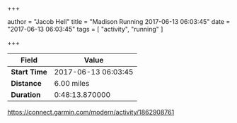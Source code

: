 +++

author = "Jacob Hell"
title = "Madison Running 2017-06-13 06:03:45"
date = "2017-06-13 06:03:45"
tags = [
    "activity", "running"
]

+++

<!--more-->

|Field  |Value  |
|--- | --- |
|**Start Time**|2017-06-13 06:03:45|
|**Distance**|6.00 miles|
|**Duration**|0:48:13.870000|

https://connect.garmin.com/modern/activity/1862908761